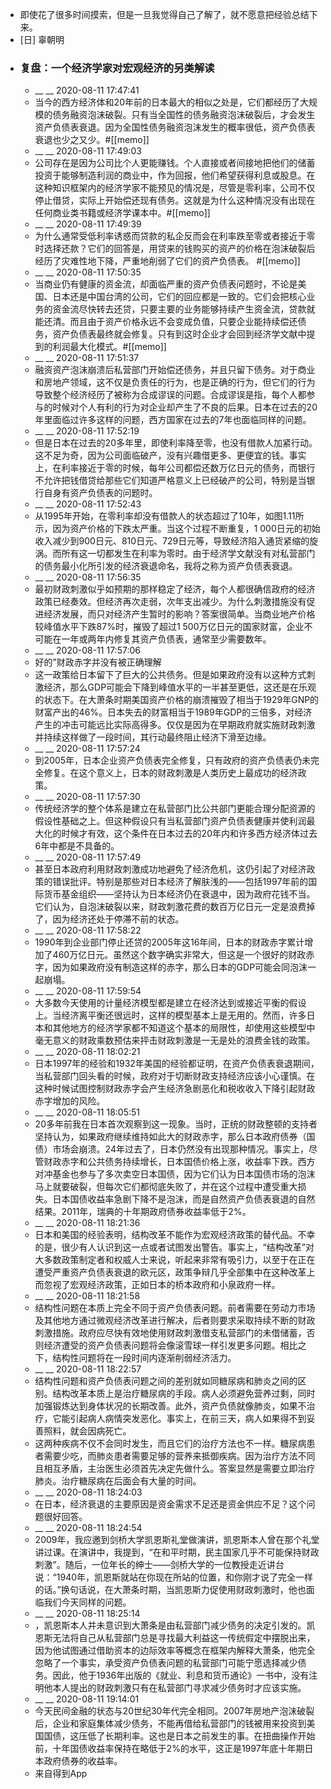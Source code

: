 - 即使花了很多时间摸索，但是一旦我觉得自己了解了，就不愿意把经验总结下来。
- [日] 辜朝明
- ### 复盘：一个经济学家对宏观经济的另类解读
    - __ __ 2020-08-11 17:47:41
    - 当今的西方经济体和20年前的日本最大的相似之处是，它们都经历了大规模的债务融资泡沫破裂。只有当全国性的债务融资泡沫破裂后，才会发生资产负债表衰退。因为全国性债务融资泡沫发生的概率很低，资产负债表衰退也少之又少。#[[memo]]
    - __ __ 2020-08-11 17:49:03
    - 公司存在是因为公司比个人更能赚钱。个人直接或者间接地把他们的储蓄投资于能够制造利润的商业中，作为回报，他们希望获得利息或股息。在这种知识框架内的经济学家不能预见的情况是，尽管是零利率，公司不仅停止借贷，实际上开始偿还现有债务。这就是为什么这种情况没有出现在任何商业类书籍或经济学课本中。#[[memo]]
    - __ __ 2020-08-11 17:49:39
    - 为什么通常受低利率诱惑而贷款的私企反而会在利率跌至零或者接近于零时选择还款？它们的回答是，用贷来的钱购买的资产的价格在泡沫破裂后经历了灾难性地下降，严重地削弱了它们的资产负债表。
#[[memo]]
    - __ __ 2020-08-11 17:50:35
    - 当商业仍有健康的资金流，却面临严重的资产负债表问题时，不论是美国、日本还是中国台湾的公司，它们的回应都是一致的。它们会把核心业务的资金流尽快转去还贷，只要主要的业务能够持续产生资金流，贷款就能还清。而且由于资产价格永远不会变成负值，只要企业能持续偿还债务，资产负债表最终就会修复。只有到这时企业才会回到经济学文献中提到的利润最大化模式。#[[memo]]
    - __ __ 2020-08-11 17:51:37
    - 融资资产泡沫崩溃后私营部门开始偿还债务，并且只留下债务。对于商业和房地产领域，这不仅是负责任的行为，也是正确的行为，但它们的行为导致整个经济经历了被称为合成谬误的问题。合成谬误是指，每个人都参与的时候对个人有利的行为对企业却产生了不良的后果。日本在过去的20年里面临过许多这样的问题，西方国家在过去的7年也面临同样的问题。
    - __ __ 2020-08-11 17:52:19
    - 但是日本在过去的20多年里，即使利率降至零，也没有借款人加紧行动。这不足为奇，因为公司面临破产，没有兴趣借更多、更便宜的钱。事实上，在利率接近于零的时候，每年公司都偿还数万亿日元的债务，而银行不允许把钱借贷给那些它们知道严格意义上已经破产的公司，特别是当银行自身有资产负债表的问题时。
    - __ __ 2020-08-11 17:52:43
    - 从1995年开始，在零利率却没有借款人的状态超过了10年，如图1.11所示，因为资产价格的下跌太严重。当这个过程不断重复，1 000日元的初始收入减少到900日元、810日元、729日元等，导致经济陷入通货紧缩的旋涡。而所有这一切都发生在利率为零时。由于经济学文献没有对私营部门的债务最小化所引发的经济衰退命名，我将之称为资产负债表衰退。
    - __ __ 2020-08-11 17:56:35
    - 最初财政刺激似乎如预期的那样稳定了经济，每个人都很确信政府的经济政策已经奏效。但经济再次走弱，次年支出减少。为什么刺激措施没有促进经济发展，而只对经济产生暂时的影响？答案很简单。当商业地产价格较峰值水平下跌87%时，摧毁了超过1 500万亿日元的国家财富，企业不可能在一年或两年内修复其资产负债表，通常至少需要数年。
    - __ __ 2020-08-11 17:57:06
    - 好的”财政赤字并没有被正确理解
    - 这一政策给日本留下了巨大的公共债务。但是如果政府没有以这种方式刺激经济，那么GDP可能会下降到峰值水平的一半甚至更低，这还是在乐观的状态下。在大萧条时期美国资产价格的崩溃摧毁了相当于1929年GNP的财富产出的46%。日本失去的财富相当于1989年GDP的三倍多，对经济产生的冲击可能远比实际高得多。仅仅是因为在早期政府就实施财政刺激并持续这样做了一段时间，其行动最终阻止经济下滑至边缘。
    - __ __ 2020-08-11 17:57:24
    - 到2005年，日本企业资产负债表完全修复，只有政府的资产负债表仍未完全修复。在这个意义上，日本的财政刺激是人类历史上最成功的经济政策。
    - __ __ 2020-08-11 17:57:30
    - 传统经济学的整个体系是建立在私营部门比公共部门更能合理分配资源的假设性基础之上。但这种假设只有当私营部门资产负债表健康并使利润最大化的时候才有效，这个条件在日本过去的20年内和许多西方经济体过去6年中都是不具备的。
    - __ __ 2020-08-11 17:57:49
    - 甚至日本政府利用财政刺激成功地避免了经济危机，这仍引起了对经济政策的错误批评。特别是那些对日本经济了解肤浅的——包括1997年前的国际货币基金组织——坚持认为日本经济仍在衰退中，因为政府花钱不当。它们认为，自泡沫破裂以来，财政刺激花费的数百万亿日元一定是浪费掉了，因为经济还处于停滞不前的状态。
    - __ __ 2020-08-11 17:58:22
    - 1990年到企业部门停止还贷的2005年这16年间，日本的财政赤字累计增加了460万亿日元。虽然这个数字确实非常大，但这是一个很好的财政赤字，因为如果政府没有制造这样的赤字，那么日本的GDP可能会同泡沫一起崩塌。
    - __ __ 2020-08-11 17:59:54
    - 大多数今天使用的计量经济模型都是建立在经济达到或接近平衡的假设上。当经济离平衡还很远时，这样的模型基本上是无用的。然而，许多日本和其他地方的经济学家都不知道这个基本的局限性，却使用这些模型中毫无意义的财政乘数预估来抨击财政刺激是一无是处的浪费金钱的政策。
    - __ __ 2020-08-11 18:02:21
    - 日本1997年的经验和1932年美国的经验都证明，在资产负债表衰退期间，当私营部门回头看的时候，政府对于切断财政支持经济应该小心谨慎。在这种时候试图控制财政赤字会产生经济急剧恶化和税收收入下降引起财政赤字增加的风险。
    - __ __ 2020-08-11 18:05:51
    - 20多年前我在日本首次观察到这一现象。当时，正统的财政整顿的支持者坚持认为，如果政府继续维持如此大的财政赤字，那么日本政府债券（国债）市场会崩溃。24年过去了，日本仍然没有出现那种情况。事实上，尽管财政赤字和公共债务持续增长，日本国债价格上涨，收益率下跌。西方对冲基金也参与了多次卖空日本国债，因为它们认为日本国债市场的泡沫马上就要破裂，但每次它们都彻底失败了，并在这个过程中遭受重大损失。日本国债收益率急剧下降不是泡沫，而是自然资产负债表衰退的自然结果。2011年，瑞典的十年期政府债券收益率低于2%。
    - __ __ 2020-08-11 18:21:36
    - 日本和美国的经验表明，结构改革不能作为宏观经济政策的替代品。不幸的是，很少有人认识到这一点或者试图发出警告。事实上，“结构改革”对大多数政策制定者和权威人士来说，听起来非常有吸引力，以至于在正在遭受严重资产负债表衰退的欧元区，政策争辩几乎全部集中在这种改革上而忽视了宏观经济政策，正如日本的桥本政府和小泉政府一样。
    - __ __ 2020-08-11 18:21:58
    - 结构性问题在本质上完全不同于资产负债表问题。前者需要在劳动力市场及其他地方通过微观经济改革进行解决，后者则要求采取持续不断的财政刺激措施。政府应尽快有效地使用财政刺激借支私营部门的未借储蓄，否则经济遭受的资产负债表问题将会像滚雪球一样引发更多问题。相比之下，结构性问题将在一段时间内逐渐削弱经济活力。
    - __ __ 2020-08-11 18:22:57
    - 结构性问题和资产负债表问题之间的差别就如同糖尿病和肺炎之间的区别。结构改革本质上是治疗糖尿病的手段。病人必须避免营养过剩，同时加强锻炼达到身体状况的长期改善。此外，资产负债就像肺炎，如果不治疗，它能引起病人病情突发恶化。事实上，在前三天，病人如果得不到妥善照料，就会因病死亡。
    - 这两种疾病不仅不会同时发生，而且它们的治疗方法也不一样。糖尿病患者需要少吃，而肺炎患者需要足够的营养来抵御疾病。因为治疗方法不同且相互矛盾，主治医生必须首先决定先做什么。答案显然是需要立即治疗肺炎。治疗糖尿病在后面会有大量的时间。
    - __ __ 2020-08-11 18:24:03
    - 在日本，经济衰退的主要原因是资金需求不足还是资金供应不足？这个问题很好回答。
    - __ __ 2020-08-11 18:24:54
    - 2009年，我应邀到剑桥大学凯恩斯礼堂做演讲，凯恩斯本人曾在那个礼堂讲过课。在演讲中，我提到，“在和平时期，民主国家几乎不可能保持财政刺激”。随后，一位年长的绅士——剑桥大学的一位教授走近讲台说：“1940年，凯恩斯就站在你现在所站的位置，和你刚才说了完全一样的话。”换句话说，在大萧条时期，当凯恩斯力促使用财政刺激时，他也面临我们今天同样的问题。
    - __ __ 2020-08-11 18:25:14
    - ，凯恩斯本人并未意识到大萧条是由私营部门减少债务的决定引发的。凯恩斯无法将自己从私营部门总是寻找最大利益这一传统假定中摆脱出来，因为他试图通过借助资本的边际效率等概念在框架内解释大萧条，他完全忽略了一个事实，承受资产负债表问题的私营部门可能宁愿选择减少债务。因此，他于1936年出版的《就业、利息和货币通论》一书中，没有注明他本人提出的财政刺激只有在私营部门寻求减少债务时才应该实施。
    - __ __ 2020-08-11 19:14:01
    - 今天民间金融的状态与20世纪30年代完全相同。2007年房地产泡沫破裂后，企业和家庭集体减少债务，不能再借给私营部门的钱被用来投资到美国国债，这压低了长期利率。这也是日本之前发生的事。在扭曲操作开始前，十年国债收益率保持在略低于2%的水平，这正是1997年底十年期日本政府债券的收益率。
    - 来自得到App
